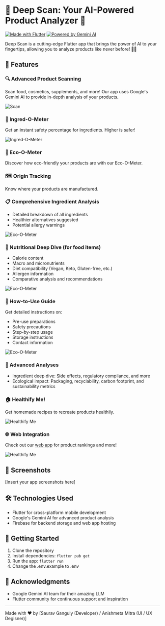 # 🔬 Deep Scan: Your AI-Powered Product Analyzer 🚀

[![Made with Flutter](https://img.shields.io/badge/Made%20with-Flutter-1389FD.svg)](https://flutter.dev/)
[![Powered by Gemini AI](https://img.shields.io/badge/Powered%20by-Gemini%20AI-4285F4.svg)](https://ai.google.dev/)

Deep Scan is a cutting-edge Flutter app that brings the power of AI to your fingertips, allowing you to analyze products like never before! 📱✨

## 🌟 Features

### 🔍 Advanced Product Scanning
Scan food, cosmetics, supplements, and more! Our app uses Google's Gemini AI to provide in-depth analysis of your products.

![Scan](screenshots/product_scan.jpg)

### 🧪 Ingred-O-Meter
Get an instant safety percentage for ingredients. Higher is safer! 

![Ingred-O-Meter](screenshots/scanned.jpeg)

### 🌿 Eco-O-Meter
Discover how eco-friendly your products are with our Eco-O-Meter.



### 🗺️ Origin Tracking
Know where your products are manufactured.

### 📋 Comprehensive Ingredient Analysis
- Detailed breakdown of all ingredients
- Healthier alternatives suggested
- Potential allergy warnings

![Eco-O-Meter](screenshots/ingredient.jpeg)

### 🍎 Nutritional Deep Dive (for food items)
- Calorie content
- Macro and micronutrients
- Diet compatibility (Vegan, Keto, Gluten-free, etc.)
- Allergen information
- Comparative analysis and recommendations

![Eco-O-Meter](screenshots/nutirition.jpeg)

### 📖 How-to-Use Guide
Get detailed instructions on:
- Pre-use preparations
- Safety precautions
- Step-by-step usage
- Storage instructions
- Contact information

![Eco-O-Meter](screenshots/how_to_use.jpeg.jpeg)

### 🔬 Advanced Analyses
- Ingredient deep dive: Side effects, regulatory compliance, and more
- Ecological impact: Packaging, recyclability, carbon footprint, and sustainability metrics

### 🏠 Healthify Me!
Get homemade recipes to recreate products healthily.

![Healthify Me](screenshots/helthify.jpeg)


### 🌐 Web Integration
Check out our [web app](https://deepscan-5617d.web.app/) for product rankings and more!

![Healthify Me](screenshots/web_app_capture.PNG)

## 📸 Screenshots

[Insert your app screenshots here]

## 🛠️ Technologies Used

- Flutter for cross-platform mobile development
- Google's Gemini AI for advanced product analysis
- Firebase for backend storage and web app hosting

## 🚀 Getting Started

1. Clone the repository
2. Install dependencies: `flutter pub get`
3. Run the app: `flutter run`
4. Change the .env.example to .env


## 🙏 Acknowledgments

- Google Gemini AI team for their amazing LLM
- Flutter community for continuous support and inspiration

---

Made with ❤️ by [Saurav Ganguly (Developer) / Anishmeta Mitra (UI / UX Degisner)]
